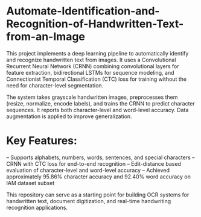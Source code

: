 # Automate-Identification-and-Recognition-of-Handwritten-Text-from-an-Image

This project implements a deep learning pipeline to automatically identify and recognize handwritten text from images. It uses a Convolutional Recurrent Neural Network (CRNN) combining convolutional layers for feature extraction, bidirectional LSTMs for sequence modeling, and Connectionist Temporal Classification (CTC) loss for training without the need for character-level segmentation.

The system takes grayscale handwritten images, preprocesses them (resize, normalize, encode labels), and trains the CRNN to predict character sequences. It reports both character-level and word-level accuracy. Data augmentation is applied to improve generalization.

# Key Features:
– Supports alphabets, numbers, words, sentences, and special characters
– CRNN with CTC loss for end-to-end recognition
– Edit-distance based evaluation of character-level and word-level accuracy
– Achieved approximately 95.86% character accuracy and 92.40% word accuracy on IAM dataset subset

This repository can serve as a starting point for building OCR systems for handwritten text, document digitization, and real-time handwriting recognition applications.

